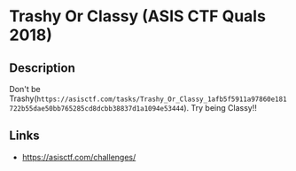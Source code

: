 # Trashy Or Classy (ASIS CTF Quals 2018)

## Description
>>>
Don't be Trashy(`https://asisctf.com/tasks/Trashy_Or_Classy_1afb5f5911a97860e181722b55dae50bb765285cd8dcbb38837d1a1094e53444`). Try being Classy!!
>>>

## Links
* https://asisctf.com/challenges/
